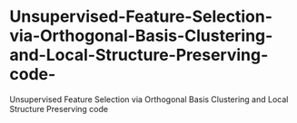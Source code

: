 # Unsupervised-Feature-Selection-via-Orthogonal-Basis-Clustering-and-Local-Structure-Preserving-code-
Unsupervised Feature Selection via Orthogonal Basis Clustering and Local Structure Preserving code
